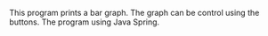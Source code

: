 This program prints a bar graph. The graph can be control using the buttons. The program using Java Spring.
